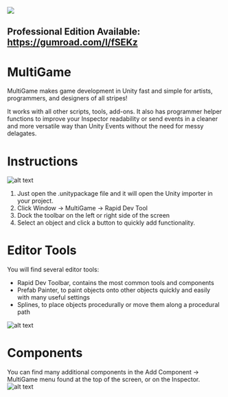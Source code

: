 
![](https://media.giphy.com/media/3ohs7HWsLHsjhrPwAg/giphy.gif)

## Professional Edition Available: https://gumroad.com/l/fSEKz
# MultiGame
MultiGame makes game development in Unity fast and simple for artists, programmers, and designers of all stripes!

It works with all other scripts, tools, add-ons. It also has programmer helper functions to improve your Inspector readability or send events in a cleaner and more versatile way than Unity Events without the need for messy delagates.

# Instructions
![alt text](https://preview.ibb.co/dxHNZb/Open_Multi_Game_Toolbar.png "Click Window MultiGame Rapid Dev Tool")
1. Just open the .unitypackage file and it will open the Unity importer in your project.
2. Click Window -> MultiGame -> Rapid Dev Tool
3. Dock the toolbar on the left or right side of the screen
4. Select an object and click a button to quickly add functionality.

# Editor Tools
You will find several editor tools:
- Rapid Dev Toolbar, contains the most common tools and components
- Prefab Painter, to paint objects onto other objects quickly and easily with many useful settings
- Splines, to place objects procedurally or move them along a procedural path

![alt text](https://image.ibb.co/k2VHZb/Multi_Game_Toolbar.png "MultiGame Toolbar adds functionality fast and lets you focus on features!")

# Components
You can find many additional components in the Add Component -> MultiGame menu found at the top of the screen, or on the Inspector.
![alt text](https://preview.ibb.co/egTUVG/Multi_Game_Add_Component.png "Add Component MultiGame")
